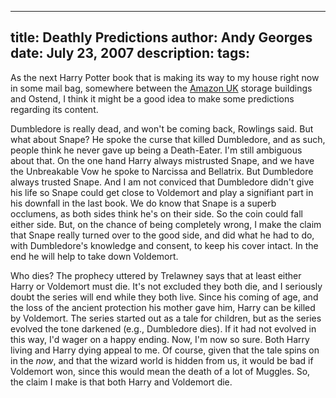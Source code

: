 -----
title:  Deathly Predictions
author: Andy Georges
date: July 23, 2007
description: 
tags: 
-----







As the next Harry Potter book that is making its way to my house right
now in some mail bag, somewhere between the [Amazon
UK](http://amazon.co.uk/) storage buildings and Ostend, I think it might
be a good idea to make some predictions regarding its content.


Dumbledore is really dead, and won't be coming back, Rowlings said. But
what about Snape? He spoke the curse that killed Dumbledore, and as
such, people think he never gave up being a Death-Eater. I'm still
ambiguous about that. On the one hand Harry always mistrusted Snape, and
we have the Unbreakable Vow he spoke to Narcissa and Bellatrix. But
Dumbledore always trusted Snape. And I am not conviced that Dumbledore
didn't give his life so Snape could get close to Voldemort and play a
signifiant part in his downfall in the last book. We do know that Snape
is a superb occlumens, as both sides think he's on their side. So the
coin could fall either side. But, on the chance of being completely
wrong, I make the claim that Snape really turned over to the good side,
and did what he had to do, with Dumbledore's knowledge and consent, to
keep his cover intact. In the end he will help to take down Voldemort.


Who dies? The prophecy uttered by Trelawney says that at least either
Harry or Voldemort must die. It's not excluded they both die, and I
seriously doubt the series will end while they both live. Since his
coming of age, and the loss of the ancient protection his mother gave
him, Harry can be killed by Voldemort. The series started out as a tale
for children, but as the series evolved the tone darkened (e.g.,
Dumbledore dies). If it had not evolved in this way, I'd wager on a
happy ending. Now, I'm now so sure. Both Harry living and Harry dying
appeal to me. Of course, given that the tale spins on in the *now*, and
that the wizard world is hidden from us, it would be bad if Voldemort
won, since this would mean the death of a lot of Muggles. So, the claim
I make is that both Harry and Voldemort die.




